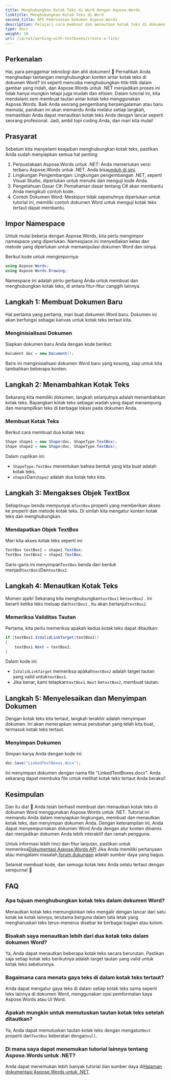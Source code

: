 ```yaml
---
title: Menghubungkan Kotak Teks di Word dengan Aspose.Words
linktitle: Menghubungkan Kotak Teks di Word
second_title: API Pemrosesan Dokumen Aspose.Words
description: Pelajari cara membuat dan menautkan kotak teks di dokumen Word menggunakan Aspose.Words untuk .NET. Ikuti panduan komprehensif kami untuk penyesuaian dokumen yang lancar!
type: docs
weight: 10
url: /id/net/working-with-textboxes/create-a-link/
---
```

## Perkenalan

Hai, para penggemar teknologi dan ahli dokumen! 🌟 Pernahkah Anda menghadapi tantangan menghubungkan konten antar kotak teks di dokumen Word? Ini seperti mencoba menghubungkan titik-titik dalam gambar yang indah, dan Aspose.Words untuk .NET menjadikan proses ini tidak hanya mungkin tetapi juga mudah dan efisien. Dalam tutorial ini, kita mendalami seni membuat tautan antar kotak teks menggunakan Aspose.Words. Baik Anda seorang pengembang berpengalaman atau baru memulai, panduan ini akan memandu Anda melalui setiap langkah, memastikan Anda dapat menautkan kotak teks Anda dengan lancar seperti seorang profesional. Jadi, ambil topi coding Anda, dan mari kita mulai!

## Prasyarat

Sebelum kita menyelami keajaiban menghubungkan kotak teks, pastikan Anda sudah menyiapkan semua hal penting:

1. Perpustakaan Aspose.Words untuk .NET: Anda memerlukan versi terbaru Aspose.Words untuk .NET. Anda bisa[unduh di sini](https://releases.aspose.com/words/net/).
2. Lingkungan Pengembangan: Lingkungan pengembangan .NET, seperti Visual Studio, diperlukan untuk menulis dan menguji kode Anda.
3. Pengetahuan Dasar C#: Pemahaman dasar tentang C# akan membantu Anda mengikuti contoh kode.
4. Contoh Dokumen Word: Meskipun tidak sepenuhnya diperlukan untuk tutorial ini, memiliki contoh dokumen Word untuk menguji kotak teks tertaut dapat membantu.

## Impor Namespace

Untuk mulai bekerja dengan Aspose.Words, kita perlu mengimpor namespace yang diperlukan. Namespace ini menyediakan kelas dan metode yang diperlukan untuk memanipulasi dokumen Word dan isinya.

Berikut kode untuk mengimpornya:

```csharp
using Aspose.Words;
using Aspose.Words.Drawing;
```

Namespace ini adalah pintu gerbang Anda untuk membuat dan menghubungkan kotak teks, di antara fitur-fitur canggih lainnya.

## Langkah 1: Membuat Dokumen Baru

Hal pertama yang pertama, mari buat dokumen Word baru. Dokumen ini akan berfungsi sebagai kanvas untuk kotak teks tertaut kita.

### Menginisialisasi Dokumen

Siapkan dokumen baru Anda dengan kode berikut:

```csharp
Document doc = new Document();
```

Baris ini menginisialisasi dokumen Word baru yang kosong, siap untuk kita tambahkan beberapa konten.

## Langkah 2: Menambahkan Kotak Teks

Sekarang kita memiliki dokumen, langkah selanjutnya adalah menambahkan kotak teks. Bayangkan kotak teks sebagai wadah yang dapat menampung dan menampilkan teks di berbagai lokasi pada dokumen Anda.

### Membuat Kotak Teks

Berikut cara membuat dua kotak teks:

```csharp
Shape shape1 = new Shape(doc, ShapeType.TextBox);
Shape shape2 = new Shape(doc, ShapeType.TextBox);
```

Dalam cuplikan ini:
- `ShapeType.TextBox` menentukan bahwa bentuk yang kita buat adalah kotak teks.
- `shape1`Dan`shape2` adalah dua kotak teks kita.

## Langkah 3: Mengakses Objek TextBox

 Setiap`Shape` benda mempunyai a`TextBox` properti yang memberikan akses ke properti dan metode kotak teks. Di sinilah kita mengatur konten kotak teks dan menghubungkan.

### Mendapatkan Objek TextBox

Mari kita akses kotak teks seperti ini:

```csharp
TextBox textBox1 = shape1.TextBox;
TextBox textBox2 = shape2.TextBox;
```

 Garis-garis ini menyimpan`TextBox` benda dari bentuk menjadi`textBox1`Dan`textBox2`.

## Langkah 4: Menautkan Kotak Teks

 Momen ajaib! Sekarang kita menghubungkan`textBox1` ke`textBox2` . Ini berarti ketika teks meluap dari`textBox1` , itu akan berlanjut`textBox2`.

### Memeriksa Validitas Tautan

Pertama, kita perlu memeriksa apakah kedua kotak teks dapat ditautkan:

```csharp
if (textBox1.IsValidLinkTarget(textBox2))
{
    textBox1.Next = textBox2;
}
```

Dalam kode ini:
- `IsValidLinkTarget` memeriksa apakah`textBox2` adalah target tautan yang valid untuk`textBox1`.
-  Jika benar, kami tetapkan`textBox1.Next` ke`textBox2`, membuat tautan.

## Langkah 5: Menyelesaikan dan Menyimpan Dokumen

Dengan kotak teks kita tertaut, langkah terakhir adalah menyimpan dokumen. Ini akan menerapkan semua perubahan yang telah kita buat, termasuk kotak teks tertaut.

### Menyimpan Dokumen

Simpan karya Anda dengan kode ini:

```csharp
doc.Save("LinkedTextBoxes.docx");
```

Ini menyimpan dokumen dengan nama file "LinkedTextBoxes.docx". Anda sekarang dapat membuka file untuk melihat kotak teks tertaut Anda beraksi!

## Kesimpulan

Dan itu dia! 🎉 Anda telah berhasil membuat dan menautkan kotak teks di dokumen Word menggunakan Aspose.Words untuk .NET. Tutorial ini memandu Anda dalam menyiapkan lingkungan, membuat dan menautkan kotak teks, dan menyimpan dokumen Anda. Dengan keterampilan ini, Anda dapat menyempurnakan dokumen Word Anda dengan alur konten dinamis dan menjadikan dokumen Anda lebih interaktif dan ramah pengguna.

 Untuk informasi lebih rinci dan fitur lanjutan, pastikan untuk memeriksa[Dokumentasi Aspose.Words API](https://reference.aspose.com/words/net/) Jika Anda memiliki pertanyaan atau mengalami masalah,[forum dukungan](https://forum.aspose.com/c/words/8) adalah sumber daya yang bagus.

Selamat membuat kode, dan semoga kotak teks Anda selalu tertaut dengan sempurna! 🚀

## FAQ

### Apa tujuan menghubungkan kotak teks dalam dokumen Word?
Menautkan kotak teks memungkinkan teks mengalir dengan lancar dari satu kotak ke kotak lainnya, terutama berguna dalam tata letak yang mengharuskan teks terus-menerus disebar ke berbagai bagian atau kolom.

### Bisakah saya menautkan lebih dari dua kotak teks dalam dokumen Word?
Ya, Anda dapat menautkan beberapa kotak teks secara berurutan. Pastikan saja setiap kotak teks berikutnya adalah target tautan yang valid untuk kotak teks sebelumnya.

### Bagaimana cara menata gaya teks di dalam kotak teks tertaut?
Anda dapat mengatur gaya teks di dalam setiap kotak teks sama seperti teks lainnya di dokumen Word, menggunakan opsi pemformatan kaya Aspose.Words atau UI Word.

### Apakah mungkin untuk memutuskan tautan kotak teks setelah ditautkan?
 Ya, Anda dapat memutuskan tautan kotak teks dengan mengatur`Next` properti dari`TextBox` keberatan dengan`null`.

### Di mana saya dapat menemukan tutorial lainnya tentang Aspose.Words untuk .NET?
 Anda dapat menemukan lebih banyak tutorial dan sumber daya di[Halaman dokumentasi Aspose.Words untuk .NET](https://reference.aspose.com/words/net/).